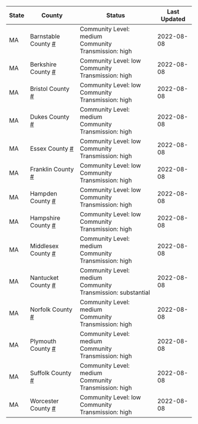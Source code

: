 State | County | Status | Last Updated
--- | --- | --- | --- 
MA | Barnstable County <a href="#barnstable_county">#</a> | <a name="barnstable_county"></a>Community Level: medium<br/>Community Transmission: high | 2022-08-08
MA | Berkshire County <a href="#berkshire_county">#</a> | <a name="berkshire_county"></a>Community Level: low<br/>Community Transmission: high | 2022-08-08
MA | Bristol County <a href="#bristol_county">#</a> | <a name="bristol_county"></a>Community Level: low<br/>Community Transmission: high | 2022-08-08
MA | Dukes County <a href="#dukes_county">#</a> | <a name="dukes_county"></a>Community Level: medium<br/>Community Transmission: high | 2022-08-08
MA | Essex County <a href="#essex_county">#</a> | <a name="essex_county"></a>Community Level: low<br/>Community Transmission: high | 2022-08-08
MA | Franklin County <a href="#franklin_county">#</a> | <a name="franklin_county"></a>Community Level: low<br/>Community Transmission: high | 2022-08-08
MA | Hampden County <a href="#hampden_county">#</a> | <a name="hampden_county"></a>Community Level: low<br/>Community Transmission: high | 2022-08-08
MA | Hampshire County <a href="#hampshire_county">#</a> | <a name="hampshire_county"></a>Community Level: low<br/>Community Transmission: high | 2022-08-08
MA | Middlesex County <a href="#middlesex_county">#</a> | <a name="middlesex_county"></a>Community Level: medium<br/>Community Transmission: high | 2022-08-08
MA | Nantucket County <a href="#nantucket_county">#</a> | <a name="nantucket_county"></a>Community Level: medium<br/>Community Transmission: substantial | 2022-08-08
MA | Norfolk County <a href="#norfolk_county">#</a> | <a name="norfolk_county"></a>Community Level: medium<br/>Community Transmission: high | 2022-08-08
MA | Plymouth County <a href="#plymouth_county">#</a> | <a name="plymouth_county"></a>Community Level: medium<br/>Community Transmission: high | 2022-08-08
MA | Suffolk County <a href="#suffolk_county">#</a> | <a name="suffolk_county"></a>Community Level: medium<br/>Community Transmission: high | 2022-08-08
MA | Worcester County <a href="#worcester_county">#</a> | <a name="worcester_county"></a>Community Level: low<br/>Community Transmission: high | 2022-08-08
